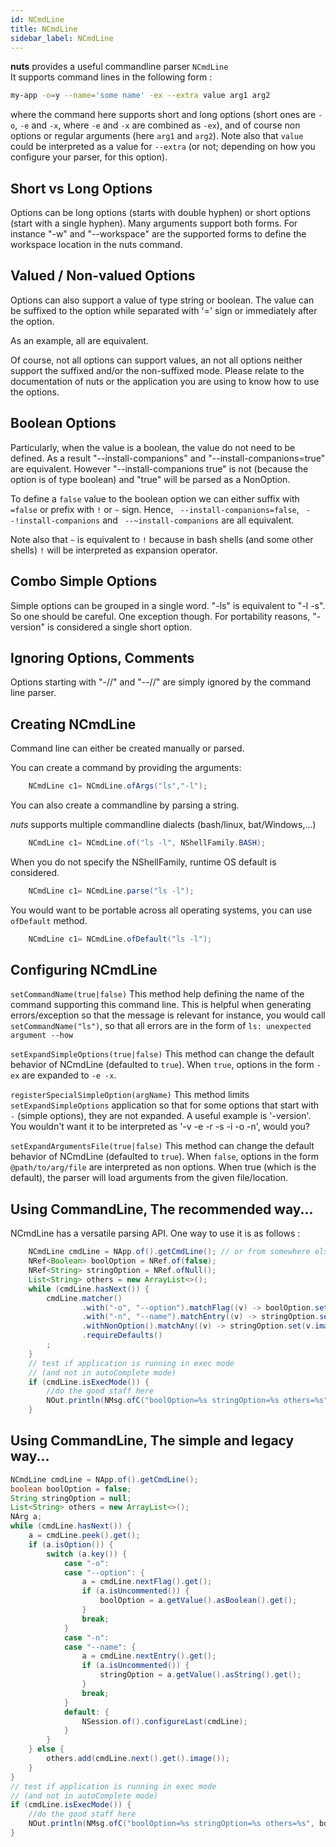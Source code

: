 ```yaml
---
id: NCmdLine
title: NCmdLine
sidebar_label: NCmdLine
---
```



**nuts** provides a useful commandline parser ```NCmdLine```  
It supports command lines in the following form :

```sh
my-app -o=y --name='some name' -ex --extra value arg1 arg2
```
where the command here supports short and long options (short ones are ```-o```, ```-e``` and ```-x```, where ```-e``` and ```-x``` are combined as ```-ex```), 
and of course non options or regular arguments (here ```arg1``` and ```arg2```).
Note also that ```value``` could be interpreted as a value for ```--extra``` (or not; depending on how you configure your parser, for  this option).

## Short vs Long Options
Options can be long options (starts with double hyphen) or short options (start with a single hyphen). 
Many arguments support both forms. For instance "-w" and "--workspace" are the supported forms to define the workspace location in the nuts command.

## Valued / Non-valued Options
Options can also support a value of type string or boolean. The value can be suffixed to the option while separated with '=' sign or immediately after the option. 

As an example, all are equivalent.  


Of course, not all options can support values, an not all options neither support the suffixed and/or the non-suffixed mode. Please relate to the documentation of nuts or the application you are using to know how to use the options.

## Boolean Options
Particularly, when the value is a boolean, the value do not need to be defined. As a result "--install-companions" and "--install-companions=true" are equivalent. However "--install-companions true" is not (because the option is of type boolean) and "true" will be parsed as a NonOption.

To define a ```false``` value to the boolean option we can either suffix with ```=false``` or prefix with `!` or `~` sign. 
Hence, ``` --install-companions=false```, ``` --!install-companions``` and ``` --~install-companions``` are all equivalent.

Note also that `~` is equivalent to `!` because in bash shells (and some other shells) `!` will be interpreted as expansion operator.

## Combo Simple Options
Simple options can be grouped in a single word. "-ls" is equivalent to "-l -s". So one should be careful. 
One exception though. For portability reasons, "-version" is considered a single short option.

## Ignoring Options, Comments
Options starting with "-//" and "--//" are simply ignored by the command line parser.


## Creating NCmdLine

Command line can either be created manually or parsed.

You can create a command by providing the arguments:

```java
    NCmdLine c1= NCmdLine.ofArgs("ls","-l");
```

You can also create a commandline by parsing a string.

*nuts* supports multiple commandline dialects (bash/linux, bat/Windows,...)

```java
    NCmdLine c1= NCmdLine.of("ls -l", NShellFamily.BASH);
```

When you do not specify the NShellFamily, runtime OS default is considered.

```java
    NCmdLine c1= NCmdLine.parse("ls -l");
```

You would want to be portable across all operating systems, you can use ```ofDefault``` method.

```java
    NCmdLine c1= NCmdLine.ofDefault("ls -l");
```

## Configuring NCmdLine
`setCommandName(true|false)`
This method help defining the name of the command supporting this command line. This is helpful when generating errors/exception so that the message is relevant
for instance, you would call ```setCommandName("ls")```, so that all errors are in the form of ```ls: unexpected argument --how```

`setExpandSimpleOptions(true|false)`
This method can change the default behavior of NCmdLine (defaulted to `true`). When `true`, options in the form `-ex` are expanded to `-e -x`.


`registerSpecialSimpleOption(argName)`
This method limits `setExpandSimpleOptions` application so that for some options that start with `-` (simple options), they are not expanded. 
A useful example is '-version'. You wouldn't want it to be interpreted as '-v -e -r -s -i -o -n', would you?

`setExpandArgumentsFile(true|false)`
This method can change the default behavior of NCmdLine (defaulted to `true`). When `false`, options in the form `@path/to/arg/file` are interpreted as non options.
When true (which is the default), the parser will load arguments from the given file/location.


## Using CommandLine, The recommended way...
NCmdLine has a versatile parsing API.
One way to use it is as follows :

```java
    NCmdLine cmdLine = NApp.of().getCmdLine(); // or from somewhere else
    NRef<Boolean> boolOption = NRef.of(false);
    NRef<String> stringOption = NRef.ofNull();
    List<String> others = new ArrayList<>();
    while (cmdLine.hasNext()) {
        cmdLine.matcher()
                .with("-o", "--option").matchFlag((v) -> boolOption.set(v.booleanValue()))
                .with("-n", "--name").matchEntry((v) -> stringOption.set(v.stringValue()))
                .withNonOption().matchAny((v) -> stringOption.set(v.image()))
                .requireDefaults()
        ;
    }
    // test if application is running in exec mode
    // (and not in autoComplete mode)
    if (cmdLine.isExecMode()) {
        //do the good staff here
        NOut.println(NMsg.ofC("boolOption=%s stringOption=%s others=%s", boolOption, stringOption, others));
    }

```


## Using CommandLine, The simple and legacy way...


```java
NCmdLine cmdLine = NApp.of().getCmdLine();
boolean boolOption = false;
String stringOption = null;
List<String> others = new ArrayList<>();
NArg a;
while (cmdLine.hasNext()) {
    a = cmdLine.peek().get();
    if (a.isOption()) {
        switch (a.key()) {
            case "-o":
            case "--option": {
                a = cmdLine.nextFlag().get();
                if (a.isUncommented()) {
                    boolOption = a.getValue().asBoolean().get();
                }
                break;
            }
            case "-n":
            case "--name": {
                a = cmdLine.nextEntry().get();
                if (a.isUncommented()) {
                    stringOption = a.getValue().asString().get();
                }
                break;
            }
            default: {
                NSession.of().configureLast(cmdLine);
            }
        }
    } else {
        others.add(cmdLine.next().get().image());
    }
}
// test if application is running in exec mode
// (and not in autoComplete mode)
if (cmdLine.isExecMode()) {
    //do the good staff here
    NOut.println(NMsg.ofC("boolOption=%s stringOption=%s others=%s", boolOption, stringOption, others));
}
```

